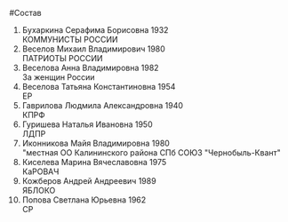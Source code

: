 #Состав
1. Бухаркина Серафима Борисовна 1932   
    КОММУНИСТЫ РОССИИ
2. Веселов Михаил Владимирович 1980   
    ПАТРИОТЫ РОССИИ
3. Веселова Анна Владимировна 1982   
    За женщин России
4. Веселова Татьяна Константиновна 1954   
    ЕР
5. Гаврилова Людмила Александровна 1940   
    КПРФ
6. Гуришева Наталья Ивановна 1950   
    ЛДПР
7. Иконникова Майя Владимировна 1980   
    "местная ОО Калининского района СПб СОЮЗ "Чернобыль-Квант"
8. Киселева Марина Вячеславовна 1975   
    КаРОВАЧ
9. Кожберов Андрей Андреевич 1989   
    ЯБЛОКО
10. Попова Светлана Юрьевна 1962   
    СР
